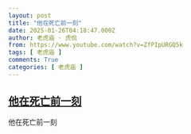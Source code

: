 ```yaml
---
layout: post
title: "他在死亡前一刻"
date: 2025-01-26T04:18:47.000Z
author: 老虎庙 · 虎侃
from: https://www.youtube.com/watch?v=ZfPIpURGQ5k
tags: [ 老虎庙 ]
comments: True
categories: [ 老虎庙 ]
---
```

<!--1737865127000-->
[他在死亡前一刻](https://www.youtube.com/watch?v=ZfPIpURGQ5k)
------

<div>
他在死亡前一刻
</div>
